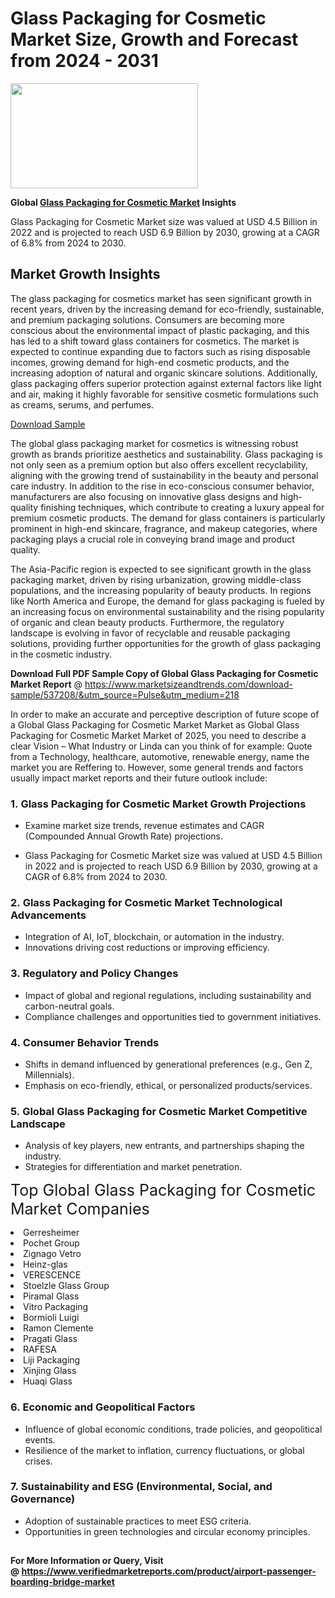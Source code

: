 <H1>Glass Packaging for Cosmetic Market Size, Growth and Forecast from 2024 - 2031</H1><img class="aligncenter size-medium wp-image-584254" src="https://thirdeyenews.in/wp-content/uploads/2024/09/Global-Market-Research-300x168.jpeg" alt="" width="300" height="168" /><p><strong>Global&nbsp;<a href="https://www.marketsizeandtrends.com/download-sample/537208/&amp;utm_source=Pulse&amp;utm_medium=218">Glass Packaging for Cosmetic Market</a> Insights</strong></p><p>Glass Packaging for Cosmetic Market size was valued at USD 4.5 Billion in 2022 and is projected to reach USD 6.9 Billion by 2030, growing at a CAGR of 6.8% from 2024 to 2030.</p><p><h2>Market Growth Insights</h2> <p>The glass packaging for cosmetics market has seen significant growth in recent years, driven by the increasing demand for eco-friendly, sustainable, and premium packaging solutions. Consumers are becoming more conscious about the environmental impact of plastic packaging, and this has led to a shift toward glass containers for cosmetics. The market is expected to continue expanding due to factors such as rising disposable incomes, growing demand for high-end cosmetic products, and the increasing adoption of natural and organic skincare solutions. Additionally, glass packaging offers superior protection against external factors like light and air, making it highly favorable for sensitive cosmetic formulations such as creams, serums, and perfumes.</p> <p><a href="https://www.example.com/sample">Download Sample</a></p> <p>The global glass packaging market for cosmetics is witnessing robust growth as brands prioritize aesthetics and sustainability. Glass packaging is not only seen as a premium option but also offers excellent recyclability, aligning with the growing trend of sustainability in the beauty and personal care industry. In addition to the rise in eco-conscious consumer behavior, manufacturers are also focusing on innovative glass designs and high-quality finishing techniques, which contribute to creating a luxury appeal for premium cosmetic products. The demand for glass containers is particularly prominent in high-end skincare, fragrance, and makeup categories, where packaging plays a crucial role in conveying brand image and product quality.</p> <p>The Asia-Pacific region is expected to see significant growth in the glass packaging market, driven by rising urbanization, growing middle-class populations, and the increasing popularity of beauty products. In regions like North America and Europe, the demand for glass packaging is fueled by an increasing focus on environmental sustainability and the rising popularity of organic and clean beauty products. Furthermore, the regulatory landscape is evolving in favor of recyclable and reusable packaging solutions, providing further opportunities for the growth of glass packaging in the cosmetic industry.</p> <p></p><p><span class=""><strong>Download Full PDF Sample Copy of Global Glass Packaging for Cosmetic Market Report</strong> @ <a href="https://www.marketsizeandtrends.com/download-sample/537208/&amp;utm_source=Pulse&amp;utm_medium=218" target="_blank">https://www.marketsizeandtrends.com/download-sample/537208/&amp;utm_source=Pulse&amp;utm_medium=218</a></span></p><p>In order to make an accurate and perceptive description of future scope of a Global&nbsp;Glass Packaging for Cosmetic Market Market as Global&nbsp;Glass Packaging for Cosmetic Market Market of 2025, you need to describe a clear Vision &ndash; What Industry or Linda can you think of for example: Quote from a Technology, healthcare, automotive, renewable energy, name the market you are Reffering to. However, some general trends and factors usually impact market reports and their future outlook include:</p><h3>1.&nbsp;<strong>Glass Packaging for Cosmetic Market Growth Projections</strong></h3><ul><li>Examine market size trends, revenue estimates and CAGR (Compounded Annual Growth Rate) projections.</li><li><p>Glass Packaging for Cosmetic Market size was valued at USD 4.5 Billion in 2022 and is projected to reach USD 6.9 Billion by 2030, growing at a CAGR of 6.8% from 2024 to 2030.</p></li></ul><h3>2.&nbsp;<strong>Glass Packaging for Cosmetic Market Technological Advancements</strong></h3><ul><li>Integration of AI, IoT, blockchain, or automation in the industry.</li><li>Innovations driving cost reductions or improving efficiency.</li></ul><h3>3.&nbsp;<strong>Regulatory and Policy Changes</strong></h3><ul><li>Impact of global and regional regulations, including sustainability and carbon-neutral goals.</li><li>Compliance challenges and opportunities tied to government initiatives.</li></ul><h3>4.&nbsp;<strong>Consumer Behavior Trends</strong></h3><ul><li>Shifts in demand influenced by generational preferences (e.g., Gen Z, Millennials).</li><li>Emphasis on eco-friendly, ethical, or personalized products/services.</li></ul><h3>5.&nbsp;<strong>Global Glass Packaging for Cosmetic Market Competitive Landscape</strong></h3><ul><li>Analysis of key players, new entrants, and partnerships shaping the industry.</li><li>Strategies for differentiation and market penetration.</li></ul><p data-pm-slice="1 1 []"><span style="color: inherit; font-family: inherit; font-size: 25px;">Top Global Glass Packaging for Cosmetic Market Companies</span></p><div class="" data-test-id=""><p><li>Gerresheimer</li><li> Pochet Group</li><li> Zignago Vetro</li><li> Heinz-glas</li><li> VERESCENCE</li><li> Stoelzle Glass Group</li><li> Piramal Glass</li><li> Vitro Packaging</li><li> Bormioli Luigi</li><li> Ramon Clemente</li><li> Pragati Glass</li><li> RAFESA</li><li> Liji Packaging</li><li> Xinjing Glass</li><li> Huaqi Glass</li></p></div><h3>6.&nbsp;<strong>Economic and Geopolitical Factors</strong></h3><ul><li>Influence of global economic conditions, trade policies, and geopolitical events.</li><li>Resilience of the market to inflation, currency fluctuations, or global crises.</li></ul><h3>7.&nbsp;<strong>Sustainability and ESG (Environmental, Social, and Governance)</strong></h3><ul><li>Adoption of sustainable practices to meet ESG criteria.</li><li>Opportunities in green technologies and circular economy principles.</li></ul><h2><strong style="font-size: 14px;">For More Information or Query, Visit @&nbsp;</strong><a style="background-color: #ffffff; font-size: 14px;" href="https://www.marketsizeandtrends.com/report/glass-packaging-for-cosmetic-market/" target="_blank">https://www.verifiedmarketreports.com/product/airport-passenger-boarding-bridge-market</a></h2>
